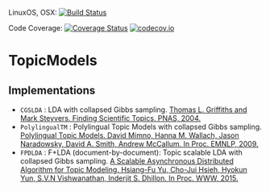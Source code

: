 LinuxOS, OSX: [![Build Status](https://travis-ci.org/nzw0301/TopicModels.jl.svg)](https://travis-ci.org/nzw0301/TopicModels.jl)

Code Coverage: [![Coverage Status](https://coveralls.io/repos/nzw0301/topicModels.jl/badge.svg?branch=master)](https://coveralls.io/r/JuliaLang/julia?branch=master) [![codecov.io](http://codecov.io/github/nzw0301/TopicModels.jl/coverage.svg?branch=master)](http://codecov.io/github/nzw0301/TopicMidels.jl?branch=master)



# TopicModels

## Implementations

- `CGSLDA` : LDA with collapsed Gibbs sampling. [Thomas L. Griffiths and Mark Steyvers. Finding Scientific Topics. PNAS, 2004.](http://psiexp.ss.uci.edu/research/papers/sciencetopics.pdf)
- `PolylingualTM` : Polylingual Topic Models with collapsed Gibbs sampling. [Polylingual Topic Models. David Mimno, Hanna M. Wallach, Jason Naradowsky, David A. Smith, Andrew McCallum. In Proc. EMNLP, 2009.](http://dirichlet.net/pdf/mimno09polylingual.pdf)
- `FPDLDA` : F+LDA (document-by-document): Topic scalable LDA with collapsed Gibbs sampling. [A Scalable Asynchronous Distributed Algorithm for Topic Modeling. Hsiang-Fu Yu, Cho-Jui Hsieh, Hyokun Yun, S.V.N Vishwanathan, Inderjit S. Dhillon. In Proc. WWW, 2015.](https://www.cs.utexas.edu/~rofuyu/papers/nomad-lda-www.pdf)
